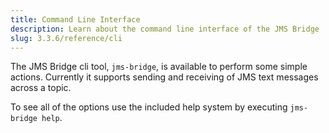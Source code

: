 ```yaml
---
title: Command Line Interface
description: Learn about the command line interface of the JMS Bridge
slug: 3.3.6/reference/cli
---
```


The JMS Bridge cli tool, `jms-bridge`, is available to perform some simple actions.
Currently it supports sending and receiving of JMS text messages across a topic.

To see all of the options use the included help system by executing `jms-bridge help`.
